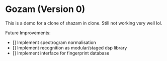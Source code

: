 # Gozam (Version 0)
This is a demo for a clone of shazam in clone. Still not working very well lol. 

Future Improvements:
- [] Implement spectrogram normalisation
- [] Implement recognition as modular/staged dsp library
- [] Implement interface for fingerprint database

